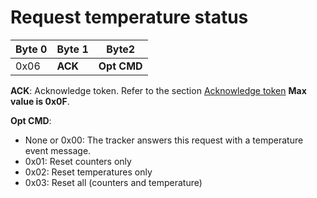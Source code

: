 # Request temperature status

|  Byte 0 |  Byte 1  |  Byte2       |
|---------|----------|--------------|
|  0x06   |  **ACK** |  **Opt CMD** |

 **ACK**: Acknowledge token. Refer to the section [Acknowledge token](../../downlink-messages/ack-token/readme.md) **Max value is 0x0F**.

**Opt CMD**:
-   None or 0x00: The tracker answers this request with a temperature event message.
-   0x01: Reset counters only
-   0x02: Reset temperatures only
-   0x03: Reset all (counters and temperature)